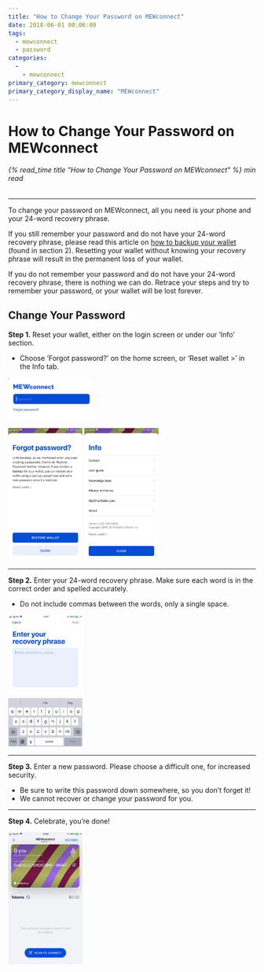 ```yaml
---
title: "How to Change Your Password on MEWconnect"
date: 2018-06-01 00:06:00
tags:
  - mewconnect
  - password
categories:
  - 
    - mewconnect
primary_category: mewconnect
primary_category_display_name: "MEWconnect"
---
```


# **How to Change Your Password on MEWconnect**

###### {% read_time title "How to Change Your Password on MEWconnect" %} min read

* * *

To change your password on MEWconnect, all you need is your phone and your 24-word recovery phrase.

If you still remember your password and do not have your 24-word recovery phrase, please read this article on [how to backup your wallet](/@@@@@@/mewconnect/mewconnect-user-guide/) (found in section 2). Resetting your wallet without knowing your recovery phrase will result in the permanent loss of your wallet.

If you do not remember your password and do not have your 24-word recovery phrase, there is nothing we can do. Retrace your steps and try to remember your password, or your wallet will be lost forever.

## **Change Your Password**

**Step 1.** Reset your wallet, either on the login screen or under our ‘Info’ section.

-   Choose ‘Forgot password?’ on the home screen, or ‘Reset wallet >’ in the Info tab.

<img src="/images/posts/mewconnect/ForgotPassMC.jpg" alt="Image of MEWconnect log-in screen" width="35%" />

<img src="/images/posts/mewconnect/MainResetMC.jpg" alt="Image of MEWconnect 'Forgot Password' screen" width="30%" /> <img src="/images/posts/mewconnect/InfoResetMC.jpg" alt="Image of MEWconnect settings page" width="30%" />

* * *

**Step 2.** Enter your 24-word recovery phrase. Make sure each word is in the correct order and spelled accurately.

-   Do not include commas between the words, only a single space.

<img src="/images/posts/mewconnect/RecoverMC.jpg" alt="Image of MEWconnect recovery phrase screen" width="30%" />

* * *

**Step 3.** Enter a new password. Please choose a difficult one, for increased security.

-   Be sure to write this password down somewhere, so you don’t forget it!
-   We cannot recover or change your password for you.

* * *

**Step 4.** Celebrate, you’re done!

<img src="/images/posts/mewconnect/YoureDoneMC.jpg" width="30%" />
